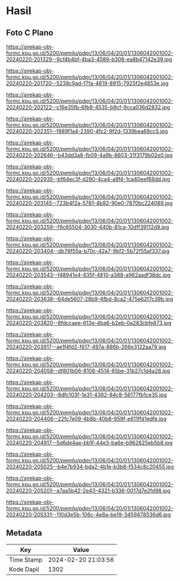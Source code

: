 # Hasil

## Foto C Plano

https://sirekap-obj-formc.kpu.go.id/5200/pemilu/pdpr/13/06/04/20/01/1306042001002-20240220-201329--9cf4b4bf-4ba3-4589-b308-ea8b47142e39.jpg

https://sirekap-obj-formc.kpu.go.id/5200/pemilu/pdpr/13/06/04/20/01/1306042001002-20240220-201720--5238c9ad-f7fa-4619-8915-7925f2e4853e.jpg

https://sirekap-obj-formc.kpu.go.id/5200/pemilu/pdpr/13/06/04/20/01/1306042001002-20240220-202122--c16e35fb-6fb8-4535-b9cf-9cca036d2832.jpg

https://sirekap-obj-formc.kpu.go.id/5200/pemilu/pdpr/13/06/04/20/01/1306042001002-20240220-202351--f889f1a4-2390-4fc2-9f2d-1339bea68cc5.jpg

https://sirekap-obj-formc.kpu.go.id/5200/pemilu/pdpr/13/06/04/20/01/1306042001002-20240220-202646--b43dd3a8-fb09-4a9b-8603-31f3179b02e0.jpg

https://sirekap-obj-formc.kpu.go.id/5200/pemilu/pdpr/13/06/04/20/01/1306042001002-20240220-202935--bf64ec3f-d290-4ca4-a9f4-1ca40eef88dd.jpg

https://sirekap-obj-formc.kpu.go.id/5200/pemilu/pdpr/13/06/04/20/01/1306042001002-20240220-203145--723b4f2a-5781-4b92-90e0-7870bc224089.jpg

https://sirekap-obj-formc.kpu.go.id/5200/pemilu/pdpr/13/06/04/20/01/1306042001002-20240220-203259--f9c65504-3030-440b-81ca-10dff39112d9.jpg

https://sirekap-obj-formc.kpu.go.id/5200/pemilu/pdpr/13/06/04/20/01/1306042001002-20240220-203404--db78f55a-b70c-42a7-9bf2-5b72f55af337.jpg

https://sirekap-obj-formc.kpu.go.id/5200/pemilu/pdpr/13/06/04/20/01/1306042001002-20240220-203543--f48941e4-835f-4810-a388-a962aadf38dc.jpg

https://sirekap-obj-formc.kpu.go.id/5200/pemilu/pdpr/13/06/04/20/01/1306042001002-20240220-203638--64de5607-28b9-4fbd-8ca2-475e62f7c39b.jpg

https://sirekap-obj-formc.kpu.go.id/5200/pemilu/pdpr/13/06/04/20/01/1306042001002-20240220-203820--8fdccaee-613e-4ba6-b2eb-0a283cbfe873.jpg

https://sirekap-obj-formc.kpu.go.id/5200/pemilu/pdpr/13/06/04/20/01/1306042001002-20240220-203917--ae1f4fd2-f617-497a-886b-266e3122aa79.jpg

https://sirekap-obj-formc.kpu.go.id/5200/pemilu/pdpr/13/06/04/20/01/1306042001002-20240220-204058--df801b06-8108-4514-85be-31b27c1d4a28.jpg

https://sirekap-obj-formc.kpu.go.id/5200/pemilu/pdpr/13/06/04/20/01/1306042001002-20240220-204203--8dfc103f-1e31-4382-84c8-56177fb1ce35.jpg

https://sirekap-obj-formc.kpu.go.id/5200/pemilu/pdpr/13/06/04/20/01/1306042001002-20240220-204406--22fc7e09-4b8b-40b8-959f-e611ffd1edfe.jpg

https://sirekap-obj-formc.kpu.go.id/5200/pemilu/pdpr/13/06/04/20/01/1306042001002-20240220-204917--5d6de4ae-bb1f-44e3-ba6e-b962625eb5b8.jpg

https://sirekap-obj-formc.kpu.go.id/5200/pemilu/pdpr/13/06/04/20/01/1306042001002-20240220-205025--b4e7b934-bda2-4b1e-b3b8-f534c8c20455.jpg

https://sirekap-obj-formc.kpu.go.id/5200/pemilu/pdpr/13/06/04/20/01/1306042001002-20240220-205201--a7aa5b42-2e43-4321-b336-0017d7e2fd98.jpg

https://sirekap-obj-formc.kpu.go.id/5200/pemilu/pdpr/13/06/04/20/01/1306042001002-20240220-205331--110d3e5b-106c-4e8a-be19-3459478536d6.jpg


## Metadata

| Key        | Value               |
| ---------- | ------------------- |
| Time Stamp | 2024-02-20 21:03:56 |
| Kode Dapil | 1302                |



